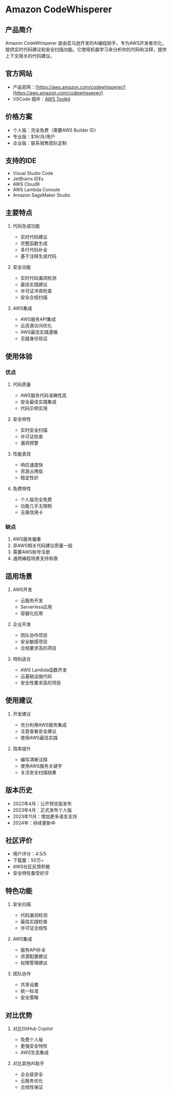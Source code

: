 # Amazon CodeWhisperer

## 产品简介
Amazon CodeWhisperer 是由亚马逊开发的AI编程助手，专为AWS开发者优化，提供实时代码建议和安全扫描功能。它使用机器学习来分析你的代码和注释，提供上下文相关的代码建议。

## 官方网站
- 产品官网：[https://aws.amazon.com/codewhisperer/](https://aws.amazon.com/codewhisperer/)
- VSCode 插件：[AWS Toolkit](https://marketplace.visualstudio.com/items?itemName=AmazonWebServices.aws-toolkit-vscode)

## 价格方案
- 个人版：完全免费（需要AWS Builder ID）
- 专业版：$19/月/用户
- 企业版：联系销售团队定制

## 支持的IDE
- Visual Studio Code
- JetBrains IDEs
- AWS Cloud9
- AWS Lambda Console
- Amazon SageMaker Studio

## 主要特点
1. 代码生成功能
   - 实时代码建议
   - 完整函数生成
   - 多行代码补全
   - 基于注释生成代码

2. 安全功能
   - 实时代码漏洞检测
   - 最佳实践建议
   - 许可证冲突检查
   - 安全合规扫描

3. AWS集成
   - AWS服务API集成
   - 云资源访问优化
   - AWS最佳实践遵循
   - 无缝身份验证

## 使用体验

### 优点
1. 代码质量
   - AWS服务代码准确性高
   - 安全最佳实践集成
   - 代码示例实用

2. 安全特性
   - 实时安全扫描
   - 许可证检查
   - 漏洞预警

3. 性能表现
   - 响应速度快
   - 资源占用低
   - 稳定性好

4. 免费特性
   - 个人版完全免费
   - 功能几乎无限制
   - 无需信用卡

### 缺点
1. AWS服务偏重
2. 非AWS相关代码建议质量一般
3. 需要AWS账号注册
4. 通用编程场景支持有限

## 适用场景
1. AWS开发
   - 云服务开发
   - Serverless应用
   - 容器化应用

2. 企业开发
   - 团队协作项目
   - 安全敏感项目
   - 合规要求高的项目

3. 特别适合
   - AWS Lambda函数开发
   - 云基础设施代码
   - 安全性要求高的项目

## 使用建议
1. 开发建议
   - 充分利用AWS服务集成
   - 注意查看安全建议
   - 使用AWS最佳实践

2. 效率提升
   - 编写清晰注释
   - 使用AWS服务关键字
   - 关注安全扫描结果

## 版本历史
- 2022年4月：公开预览版发布
- 2023年4月：正式发布个人版
- 2023年11月：增加更多语言支持
- 2024年：持续更新中

## 社区评价
- 用户评分：4.5/5
- 下载量：50万+
- AWS社区反馈积极
- 安全特性备受好评

## 特色功能
1. 安全扫描
   - 代码漏洞检测
   - 最佳实践检查
   - 许可证合规性

2. AWS集成
   - 服务API补全
   - 资源配置建议
   - 权限管理建议

3. 团队协作
   - 共享设置
   - 统一标准
   - 安全策略

## 对比优势
1. 对比GitHub Copilot
   - 免费个人版
   - 更强安全特性
   - AWS生态集成

2. 对比其他AI助手
   - 企业级安全
   - 云服务优化
   - 合规性保证
